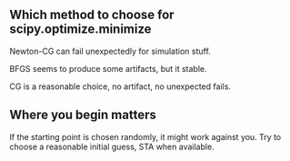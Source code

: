 ## Which method to choose for scipy.optimize.minimize

Newton-CG can fail unexpectedly for simulation stuff.

BFGS seems to produce some artifacts, but it stable.

CG is a reasonable choice, no artifact, no unexpected fails.

## Where you begin matters

If the starting point is chosen randomly, it might work against you.
Try to choose a reasonable initial guess, STA when available.
